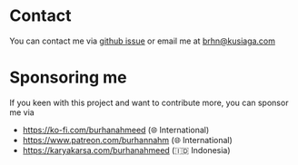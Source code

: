 # Contact

You can contact me via [github issue](https://github.com/burhanahmeed/vue-modal-2/issues) or email me at [brhn@kusiaga.com](mailto:brhn@kusiaga.com) 

# Sponsoring me

If you keen with this project and want to contribute more, you can sponsor me via
- https://ko-fi.com/burhanahmeed (🌐 International)
- https://www.patreon.com/burhannahm (🌐 International)
- https://karyakarsa.com/burhanahmeed (🇮🇩 Indonesia)